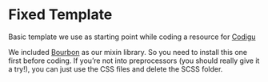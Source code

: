 # Fixed Template
Basic template we use as starting point while coding a resource for [Codigu](https://codigu.co/)

We included [Bourbon](http://bourbon.io/) as our mixin library. So you need to install this one first before coding. If you’re not into preprocessors (you should really give it a try!), you can just use the CSS files and delete the SCSS folder. 